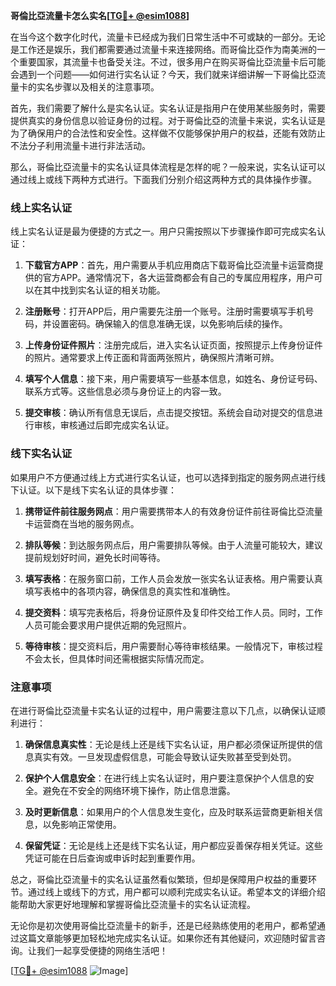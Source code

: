 **哥倫比亞流量卡怎么实名[[TG💪+ @esim1088](https://t.me/s/esim1088)]**

在当今这个数字化时代，流量卡已经成为我们日常生活中不可或缺的一部分。无论是工作还是娱乐，我们都需要通过流量卡来连接网络。而哥倫比亞作为南美洲的一个重要国家，其流量卡也备受关注。不过，很多用户在购买哥倫比亞流量卡后可能会遇到一个问题——如何进行实名认证？今天，我们就来详细讲解一下哥倫比亞流量卡的实名步骤以及相关的注意事项。

首先，我们需要了解什么是实名认证。实名认证是指用户在使用某些服务时，需要提供真实的身份信息以验证身份的过程。对于哥倫比亞的流量卡来说，实名认证是为了确保用户的合法性和安全性。这样做不仅能够保护用户的权益，还能有效防止不法分子利用流量卡进行非法活动。

那么，哥倫比亞流量卡的实名认证具体流程是怎样的呢？一般来说，实名认证可以通过线上或线下两种方式进行。下面我们分别介绍这两种方式的具体操作步骤。

### 线上实名认证

线上实名认证是最为便捷的方式之一。用户只需按照以下步骤操作即可完成实名认证：

1. **下载官方APP**：首先，用户需要从手机应用商店下载哥倫比亞流量卡运营商提供的官方APP。通常情况下，各大运营商都会有自己的专属应用程序，用户可以在其中找到实名认证的相关功能。

2. **注册账号**：打开APP后，用户需要先注册一个账号。注册时需要填写手机号码，并设置密码。确保输入的信息准确无误，以免影响后续的操作。

3. **上传身份证件照片**：注册完成后，进入实名认证页面，按照提示上传身份证件的照片。通常要求上传正面和背面两张照片，确保照片清晰可辨。

4. **填写个人信息**：接下来，用户需要填写一些基本信息，如姓名、身份证号码、联系方式等。这些信息必须与身份证上的内容一致。

5. **提交审核**：确认所有信息无误后，点击提交按钮。系统会自动对提交的信息进行审核，审核通过后即完成实名认证。

### 线下实名认证

如果用户不方便通过线上方式进行实名认证，也可以选择到指定的服务网点进行线下认证。以下是线下实名认证的具体步骤：

1. **携带证件前往服务网点**：用户需要携带本人的有效身份证件前往哥倫比亞流量卡运营商在当地的服务网点。

2. **排队等候**：到达服务网点后，用户需要排队等候。由于人流量可能较大，建议提前规划好时间，避免长时间等待。

3. **填写表格**：在服务窗口前，工作人员会发放一张实名认证表格。用户需要认真填写表格中的各项内容，确保信息的真实性和准确性。

4. **提交资料**：填写完表格后，将身份证原件及复印件交给工作人员。同时，工作人员可能会要求用户提供近期的免冠照片。

5. **等待审核**：提交资料后，用户需要耐心等待审核结果。一般情况下，审核过程不会太长，但具体时间还需根据实际情况而定。

### 注意事项

在进行哥倫比亞流量卡实名认证的过程中，用户需要注意以下几点，以确保认证顺利进行：

1. **确保信息真实性**：无论是线上还是线下实名认证，用户都必须保证所提供的信息真实有效。一旦发现虚假信息，可能会导致认证失败甚至受到处罚。

2. **保护个人信息安全**：在进行线上实名认证时，用户要注意保护个人信息的安全。避免在不安全的网络环境下操作，防止信息泄露。

3. **及时更新信息**：如果用户的个人信息发生变化，应及时联系运营商更新相关信息，以免影响正常使用。

4. **保留凭证**：无论是线上还是线下实名认证，用户都应妥善保存相关凭证。这些凭证可能在日后查询或申诉时起到重要作用。

总之，哥倫比亞流量卡的实名认证虽然看似繁琐，但却是保障用户权益的重要环节。通过线上或线下的方式，用户都可以顺利完成实名认证。希望本文的详细介绍能帮助大家更好地理解和掌握哥倫比亞流量卡的实名认证流程。

无论你是初次使用哥倫比亞流量卡的新手，还是已经熟练使用的老用户，都希望通过这篇文章能够更加轻松地完成实名认证。如果你还有其他疑问，欢迎随时留言咨询。让我们一起享受便捷的网络生活吧！

[[TG💪+ @esim1088](https://t.me/s/esim1088) ![Image](https://i.postimg.cc/4NQfJmqS/Snipaste-2025-05-13-00-14-12.png)]